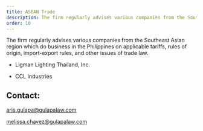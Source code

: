 ```yaml
---
title: ASEAN Trade
description: The firm regularly advises various companies from the Southeast Asian region...
order: 10
---
```


The firm regularly advises various companies from the Southeast Asian region which do business in the Philippines on applicable tariffs, rules of origin, import-export rules, and other issues of trade law.

- Ligman Lighting Thailand, Inc.

- CCL Industries

## Contact:

aris.gulapa@gulapalaw.com

melissa.chavez@gulapalaw.com
